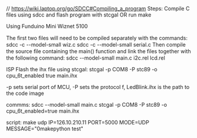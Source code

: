 // https://wiki.laptop.org/go/SDCC#Compiling_a_program
Steps:
Compile C files using sdcc and flash program with stcgal OR run make

Using Funduino Mini Wiznet 5100

The ﬁrst two ﬁles will need to be compiled separately with the commands:
sdcc -c --model-small wiz.c
sdcc -c --model-small serial.c
Then compile the source ﬁle containing the main() function and link the ﬁles together with the following command:
sdcc --model-small main.c i2c.rel lcd.rel 

ISP Flash the ihx file using stcgal:
stcgal -p COM8 -P stc89 -o cpu_6t_enabled true  main.ihx

-p sets serial port of MCU, -P sets the protocol f, LedBlink.ihx is the path to the code image


commms:
sdcc --model-small main.c
stcgal -p COM8 -P stc89 -o cpu_6t_enabled=true  main.ihx

script:
make udp IP=126.10.210.11 PORT=5000 MODE=UDP MESSAGE="0makepython test"
